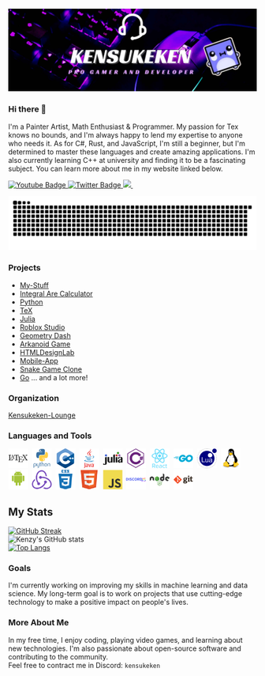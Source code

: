 ![banner](https://github.com/Kensukeken/Kensukeken/blob/main/imgs/banner.jpg)
### Hi there 👋
I'm a Painter Artist, Math Enthusiast & Programmer. My passion for Tex knows no bounds, and I'm always happy to lend my expertise to anyone who needs it. As for C#, Rust, and JavaScript, I'm still a beginner, but I'm determined to master these languages and create amazing applications. I'm also currently learning C++ at university and finding it to be a fascinating subject. You can learn more about me in my website linked below.

<div id="badges">
  <a href="https://www.youtube.com/channel/UCBvJDLAaRQ80NCJIASY51bg">
    <img src="https://img.shields.io/badge/YouTube-red?style=for-the-badge&logo=youtube&logoColor=white" alt="Youtube Badge"/>
  </a>
  <a href="[Twitter](https://twitter.com/Kensukeken_)">
    <img src="https://img.shields.io/badge/Twitter-blue?style=for-the-badge&logo=twitter&logoColor=white" alt="Twitter Badge"/>
  </a>
  <a href="[My Personal Website](https://kensukeken.github.io/)">
    <img src="https://img.shields.io/badge/GitHub-black?style=for-the-badge&logo=GitHub&logoColor=black%22%20alt=%22GitHub%20Badge"/> 
  </a> 
<img src="https://komarev.com/ghpvc/?username=Kensukeken&style=flat-square&color=blue" alt=""/>
</div>

![](https://raw.githubusercontent.com/Kensukeken/Kensukeken/cb581a350c1f49e116690738dd1b5f7325285896/kensukeken.svg)

### Projects

- [My-Stuff](https://github.com/Kensukeken/Kensukeken)
- [Integral Are Calculator](https://github.com/Kensukeken/Integral-Area-Calculator)
- [Python](https://github.com/Kensukeken/Python)
- [TeX](https://github.com/Kensukeken/TeX)
- [Julia](https://github.com/Kensukeken/Julia)
- [Roblox Studio](https://github.com/Kensukeken/Roblox-Studio)
- [Geometry Dash](https://github.com/Kensukeken/Geometry-Dash)
- [Arkanoid Game](https://github.com/Kensukeken/Arkanoid-Game)
- [HTMLDesignLab](https://github.com/Kensukeken/HTMLDesignLab)
- [Mobile-App](https://github.com/Kensukeken/Mobile-App)
- [Snake Game Clone](https://github.com/Kensukeken/Snake-Game-Clone)
- [Go](https://github.com/Kensukeken/Go)
... and a lot more!
### Organization
[Kensukeken-Lounge](https://github.com/Kensukeken-Lounge)

### Languages and Tools
<div>
  <img src = "https://github.com/devicons/devicon/blob/master/icons/latex/latex-original.svg" title="LaTeX" alt="LaTeX" width="40" height="40"/>&nbsp;
  <img src = "https://github.com/devicons/devicon/blob/master/icons/python/python-original-wordmark.svg" title="Python" alt="Python" width="40" height="40"/>&nbsp;
  <img src= "https://github.com/devicons/devicon/blob/master/icons/cplusplus/cplusplus-original.svg" title="C++" alt="C++" width="40" height="40"/>&nbsp;
  <img src="https://github.com/devicons/devicon/blob/master/icons/java/java-original-wordmark.svg" title="Java" alt="Java" width="40" height="40"/>&nbsp;
  <img src="https://github.com/devicons/devicon/blob/master/icons/julia/julia-original-wordmark.svg" title = "Julia" alt="Julia" width="40" height="40"/>&nbsp;
  <img src = "https://github.com/devicons/devicon/blob/master/icons/csharp/csharp-line.svg" title = "C#" alt="CSharp" width="40" height="40"/>&nbsp;
  <img src="https://github.com/devicons/devicon/blob/master/icons/react/react-original-wordmark.svg" title="React" alt="React" width="40" height="40"/>&nbsp;
  <img src="https://github.com/devicons/devicon/blob/master/icons/go/go-original-wordmark.svg" title="Go" alt="Go" width="40" height="40"/>&nbsp;
  <img src="https://github.com/devicons/devicon/blob/master/icons/lua/lua-original.svg" title="Lua" alt="Lua" width="40" height="40"/>&nbsp;
  <img src="https://github.com/devicons/devicon/blob/master/icons/linux/linux-original.svg" title="Linux" alt = "Linux" width="40" height="40"/>&nbsp;
  <img src = "https://github.com/devicons/devicon/blob/master/icons/android/android-original-wordmark.svg" title = Android alt= Android width="40" height="40"/>&nbsp;
  <img src="https://github.com/devicons/devicon/blob/master/icons/redux/redux-original.svg" title="Redux" alt="Redux " width="40" height="40"/>&nbsp;
  <img src="https://github.com/devicons/devicon/blob/master/icons/css3/css3-plain-wordmark.svg"  title="CSS3" alt="CSS" width="40" height="40"/>&nbsp;
  <img src="https://github.com/devicons/devicon/blob/master/icons/html5/html5-original.svg" title="HTML5" alt="HTML" width="40" height="40"/>&nbsp;
  <img src="https://github.com/devicons/devicon/blob/master/icons/javascript/javascript-original.svg" title="JavaScript" alt="JavaScript" width="40" height="40"/>&nbsp;
  <img src="https://github.com/devicons/devicon/blob/master/icons/discordjs/discordjs-original-wordmark.svg" title="discordjs" alt="discordjs" width="40" height="40"/>&nbsp;
  <img src="https://github.com/devicons/devicon/blob/master/icons/nodejs/nodejs-original-wordmark.svg" title="NodeJS" alt="NodeJS" width="40" height="40"/>&nbsp;
  <img src="https://github.com/devicons/devicon/blob/master/icons/git/git-original-wordmark.svg" title="Git" **alt="Git" width="40" height="40"/>
</div>



## My Stats
[![GitHub Streak](http://github-readme-streak-stats.herokuapp.com?user=Kensukeken&theme=material-palenight)](https://git.io/streak-stats) <br>
![Kenzy's GitHub stats](https://github-readme-stats.vercel.app/api?username=Kensukeken&show_icons=true&theme=material-palenight) <br>
[![Top Langs](https://github-readme-stats.vercel.app/api/top-langs/?username=Kensukeken&layout=donut-vertical&theme=material-palenight)](https://github.com/anuraghazra/github-readme-stats) <br>
### Goals
I'm currently working on improving my skills in machine learning and data science. My long-term goal is to work on projects that use cutting-edge technology to make a positive impact on people's lives.

### More About Me

In my free time, I enjoy coding, playing video games, and learning about new technologies. I'm also passionate about open-source software and contributing to the community. <br/>
Feel free to contract me in Discord: `kensukeken`

